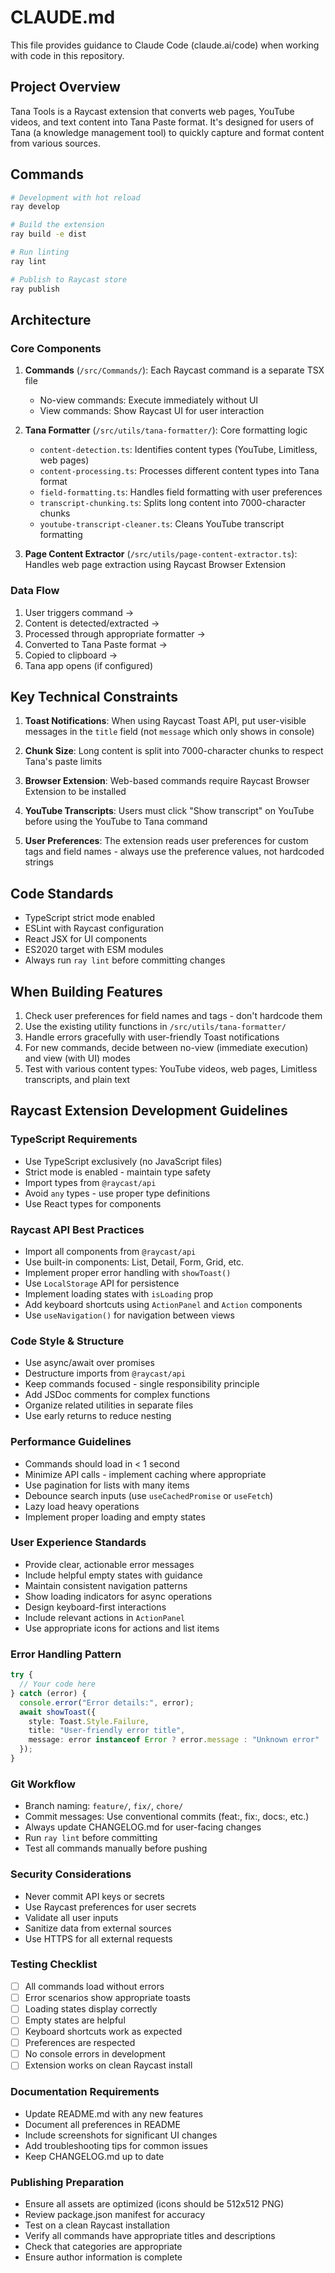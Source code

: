 # CLAUDE.md

This file provides guidance to Claude Code (claude.ai/code) when working with code in this repository.

## Project Overview

Tana Tools is a Raycast extension that converts web pages, YouTube videos, and text content into Tana Paste format. It's designed for users of Tana (a knowledge management tool) to quickly capture and format content from various sources.

## Commands

```bash
# Development with hot reload
ray develop

# Build the extension
ray build -e dist

# Run linting
ray lint

# Publish to Raycast store
ray publish
```

## Architecture

### Core Components

1. **Commands** (`/src/Commands/`): Each Raycast command is a separate TSX file
   - No-view commands: Execute immediately without UI
   - View commands: Show Raycast UI for user interaction

2. **Tana Formatter** (`/src/utils/tana-formatter/`): Core formatting logic
   - `content-detection.ts`: Identifies content types (YouTube, Limitless, web pages)
   - `content-processing.ts`: Processes different content types into Tana format
   - `field-formatting.ts`: Handles field formatting with user preferences
   - `transcript-chunking.ts`: Splits long content into 7000-character chunks
   - `youtube-transcript-cleaner.ts`: Cleans YouTube transcript formatting

3. **Page Content Extractor** (`/src/utils/page-content-extractor.ts`): Handles web page extraction using Raycast Browser Extension

### Data Flow

1. User triggers command → 
2. Content is detected/extracted → 
3. Processed through appropriate formatter → 
4. Converted to Tana Paste format → 
5. Copied to clipboard → 
6. Tana app opens (if configured)

## Key Technical Constraints

1. **Toast Notifications**: When using Raycast Toast API, put user-visible messages in the `title` field (not `message` which only shows in console)

2. **Chunk Size**: Long content is split into 7000-character chunks to respect Tana's paste limits

3. **Browser Extension**: Web-based commands require Raycast Browser Extension to be installed

4. **YouTube Transcripts**: Users must click "Show transcript" on YouTube before using the YouTube to Tana command

5. **User Preferences**: The extension reads user preferences for custom tags and field names - always use the preference values, not hardcoded strings

## Code Standards

- TypeScript strict mode enabled
- ESLint with Raycast configuration
- React JSX for UI components
- ES2020 target with ESM modules
- Always run `ray lint` before committing changes

## When Building Features

1. Check user preferences for field names and tags - don't hardcode them
2. Use the existing utility functions in `/src/utils/tana-formatter/`
3. Handle errors gracefully with user-friendly Toast notifications
4. For new commands, decide between no-view (immediate execution) and view (with UI) modes
5. Test with various content types: YouTube videos, web pages, Limitless transcripts, and plain text

## Raycast Extension Development Guidelines

### TypeScript Requirements
- Use TypeScript exclusively (no JavaScript files)
- Strict mode is enabled - maintain type safety
- Import types from `@raycast/api`
- Avoid `any` types - use proper type definitions
- Use React types for components

### Raycast API Best Practices
- Import all components from `@raycast/api`
- Use built-in components: List, Detail, Form, Grid, etc.
- Implement proper error handling with `showToast()`
- Use `LocalStorage` API for persistence
- Implement loading states with `isLoading` prop
- Add keyboard shortcuts using `ActionPanel` and `Action` components
- Use `useNavigation()` for navigation between views

### Code Style & Structure
- Use async/await over promises
- Destructure imports from `@raycast/api`
- Keep commands focused - single responsibility principle
- Add JSDoc comments for complex functions
- Organize related utilities in separate files
- Use early returns to reduce nesting

### Performance Guidelines
- Commands should load in < 1 second
- Minimize API calls - implement caching where appropriate
- Use pagination for lists with many items
- Debounce search inputs (use `useCachedPromise` or `useFetch`)
- Lazy load heavy operations
- Implement proper loading and empty states

### User Experience Standards
- Provide clear, actionable error messages
- Include helpful empty states with guidance
- Maintain consistent navigation patterns
- Show loading indicators for async operations
- Design keyboard-first interactions
- Include relevant actions in `ActionPanel`
- Use appropriate icons for actions and list items

### Error Handling Pattern
```typescript
try {
  // Your code here
} catch (error) {
  console.error("Error details:", error);
  await showToast({
    style: Toast.Style.Failure,
    title: "User-friendly error title",
    message: error instanceof Error ? error.message : "Unknown error"
  });
}
```

### Git Workflow
- Branch naming: `feature/`, `fix/`, `chore/`
- Commit messages: Use conventional commits (feat:, fix:, docs:, etc.)
- Always update CHANGELOG.md for user-facing changes
- Run `ray lint` before committing
- Test all commands manually before pushing

### Security Considerations
- Never commit API keys or secrets
- Use Raycast preferences for user secrets
- Validate all user inputs
- Sanitize data from external sources
- Use HTTPS for all external requests

### Testing Checklist
- [ ] All commands load without errors
- [ ] Error scenarios show appropriate toasts
- [ ] Loading states display correctly
- [ ] Empty states are helpful
- [ ] Keyboard shortcuts work as expected
- [ ] Preferences are respected
- [ ] No console errors in development
- [ ] Extension works on clean Raycast install

### Documentation Requirements
- Update README.md with any new features
- Document all preferences in README
- Include screenshots for significant UI changes
- Add troubleshooting tips for common issues
- Keep CHANGELOG.md up to date

### Publishing Preparation
- Ensure all assets are optimized (icons should be 512x512 PNG)
- Review package.json manifest for accuracy
- Test on a clean Raycast installation
- Verify all commands have appropriate titles and descriptions
- Check that categories are appropriate
- Ensure author information is complete